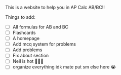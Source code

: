 This is a website to help you in AP Calc AB/BC!!

Things to add:
- [ ] All formulas for AB and BC
- [ ] Flashcards
- [ ] A homepage
- [ ] Add mcq system for problems
- [ ] Add problems
- [ ] Fix about section
- [ ] Neil is hot 🥵🥵🥵
- [ ] organize everything idk mate put sm else here 😭
